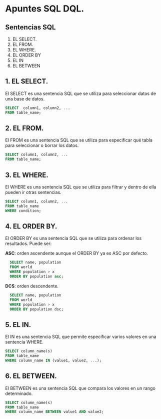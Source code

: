 # Apuntes SQL DQL.
## Sentencias SQL
1. EL SELECT.
2. EL FROM.
3. EL WHERE.
4. EL ORDER BY
5. EL IN
6. EL BETWEEN
## 1. EL SELECT.
El SELECT es una sentencia SQL que se utiliza para seleccionar datos de una base de datos.
```sql
SELECT  column1, column2, ...
FROM table_name;
```

##  2. EL FROM.
El FROM es una sentencia SQL que se utiliza para especificar qué tabla para seleccionar o borrar los datos.

```sql
SELECT column1, column2, ...
FROM table_name;
```

##  3.  EL WHERE.
El WHERE es una sentencia SQL que se utiliza para filtrar y dentro de ella pueden ir otras sentencias.

```sql
SELECT column1, column2, ...
FROM table_name
WHERE condition;
```
##  4. EL ORDER BY.
El  ORDER BY  es una sentencia SQL que se utiliza para ordenar los resultados. Puede
ser:

**ASC**: orden ascendente aunque el ORDER BY ya es ASC por defecto.

```sql
  SELECT name, population
  FROM world
  WHERE population > x
  ORDER BY population asc;
```

**DCS**: orden descendente.

```sql
  SELECT name, population
  FROM world
  WHERE population > x
  ORDER BY population dsc;
```
##  5. EL IN.
El  IN es una sentencia SQL que permite especificar varios valores en una sentencia WHERE.

```sql
SELECT column_name(s)
FROM table_name
WHERE column_name IN (value1, value2, ...);
```
## 6. EL BETWEEN.
El  BETWEEN es una sentencia SQL que compara los valores en un rango determinado.

```sql
SELECT column_name(s)
FROM table_name
WHERE column_name BETWEEN value1 AND value2;
```




